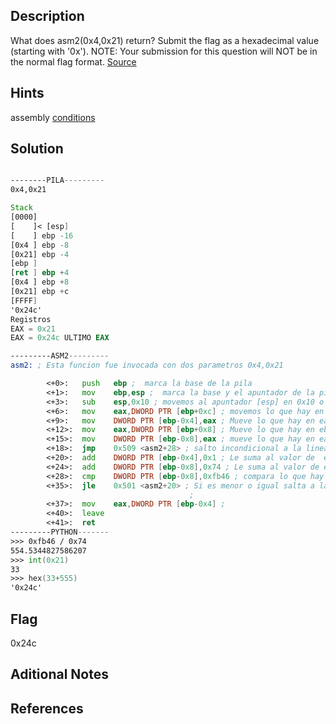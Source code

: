 ## Description
What does asm2(0x4,0x21) return? Submit the flag as a hexadecimal value (starting with '0x'). NOTE: Your submission for this question will NOT be in the normal flag format. [Source](https://jupiter.challenges.picoctf.org/static/7e3eb2f90200ac88126f62ceb4bc3948/test.S)

## Hints
assembly [conditions](https://www.tutorialspoint.com/assembly_programming/assembly_conditions.htm)

## Solution


```asm

--------PILA---------     
0x4,0x21

Stack
[0000]
[    ]< [esp]
[    ] ebp -16
[0x4 ] ebp -8
[0x21] ebp -4
[ebp ]  
[ret ] ebp +4
[0x4 ] ebp +8
[0x21] ebp +c
[FFFF]
'0x24c'
Registros 
EAX = 0x21
EAX = 0x24c ULTIMO EAX

---------ASM2---------
asm2: ; Esta funcion fue invocada con dos parametros 0x4,0x21

        <+0>:   push   ebp ;  marca la base de la pila
        <+1>:   mov    ebp,esp ;  marca la base y el apuntador de la pila
        <+3>:   sub    esp,0x10 ; movemos al apuntador [esp] en 0x10 o 16 bits. 
        <+6>:   mov    eax,DWORD PTR [ebp+0xc] ; movemos lo que hay en ebp + 12 a eax
        <+9>:   mov    DWORD PTR [ebp-0x4],eax ; Mueve lo que hay en eax a la direccion ebp-0x4
        <+12>:  mov    eax,DWORD PTR [ebp+0x8] ; Mueve lo que hay en ebp+ 0x8 al registro eax
        <+15>:  mov    DWORD PTR [ebp-0x8],eax ; mueve lo que hay en eax a la direccion ebp-0x8
        <+18>:  jmp    0x509 <asm2+28> ; salto incondicional a la linea 28
        <+20>:  add    DWORD PTR [ebp-0x4],0x1 ; Le suma al valor de  esta direccion que tiene el hex 0x21 un +1
        <+24>:  add    DWORD PTR [ebp-0x8],0x74 ; Le suma al valor de esta direccion +74
        <+28>:  cmp    DWORD PTR [ebp-0x8],0xfb46 ; compara lo que hay en la direccion ebp-0x8 con 0xfb46
        <+35>:  jle    0x501 <asm2+20> ; Si es menor o igual salta a la 20  por lo tanto salta 
                                        ; 
        <+37>:  mov    eax,DWORD PTR [ebp-0x4] ; 
        <+40>:  leave  
        <+41>:  ret   
---------PYTHON-------
>>> 0xfb46 / 0x74
554.5344827586207
>>> int(0x21)
33
>>> hex(33+555)
'0x24c'

```

## Flag
0x24c
## Aditional Notes

## References
